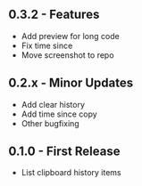 ## 0.3.2 - Features
* Add preview for long code
* Fix time since
* Move screenshot to repo

## 0.2.x - Minor Updates
* Add clear history
* Add time since copy
* Other bugfixing

## 0.1.0 - First Release
* List clipboard history items
